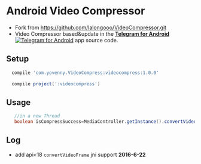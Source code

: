 # Android Video Compressor
- Fork from https://github.com/lalongooo/VideoCompressor.git
- Video Compressor based&update in the [**Telegram for Android**](https://github.com/DrKLO/Telegram) [![Telegram for Android](https://raw.githubusercontent.com/lalongooo/VideoCompressor/master/images/ic_launcher.png)](https://github.com/DrKLO/Telegram) app source code.

## Setup
```groovy
  compile 'com.yovenny.VideoCompress:videocompress:1.0.0'
  
  compile project(':videocompress')
```

## Usage

```java
   //in a new Thread
   boolean isCompressSuccess=MediaController.getInstance().convertVideo(inPath,outPath);
```

## Log

- add api<18 `convertVideoFrame` jni support
**2016-6-22**